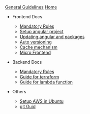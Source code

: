 <!-- - [Getting started]() -->

[General Guidelines](/_general.md)
[Home](README.md#Home)

-   Frontend Docs

    -   [Mandatory Rules](/frontend/front_end_mandate.md)
    -   [Setup angular project](/frontend/angular_setup.md)
    -   [Updating angular and packages](/error.md)
    -   [Auto versioning](/frontend/auto_version.md)
    -   [Cache mechanism](/frontend/caching.md)
    -   [Micro Frontend](/error.md)

-   Backend Docs

    -   [Mandatory Rules](/error.md)
    -   [Guide for terraform](/error.md)
    -   [Guide for lambda function](/error.md)

-   Others
    -   [Setup AWS in Ubuntu](/error.md)
    -   [git Guid](/error.md)
